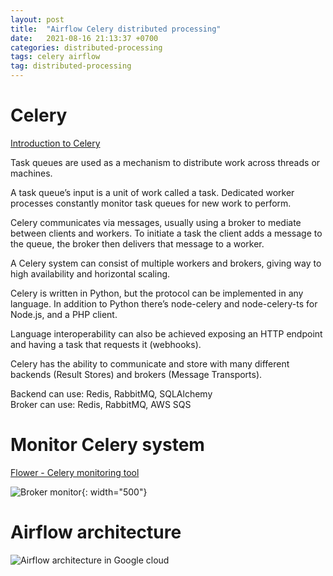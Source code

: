```yaml
---
layout: post
title:  "Airflow Celery distributed processing"
date:   2021-08-16 21:13:37 +0700
categories: distributed-processing
tags: celery airflow
tag: distributed-processing
---
```


# Celery
[Introduction to Celery][Introduction to Celery]  

Task queues are used as a mechanism to distribute work across threads or machines.

A task queue’s input is a unit of work called a task. Dedicated worker processes constantly monitor task queues for new work to perform.

Celery communicates via messages, usually using a broker to mediate between clients and workers. To initiate a task the client adds a message to the queue, the broker then delivers that message to a worker.

A Celery system can consist of multiple workers and brokers, giving way to high availability and horizontal scaling.

Celery is written in Python, but the protocol can be implemented in any language. In addition to Python there’s node-celery and node-celery-ts for Node.js, and a PHP client.

Language interoperability can also be achieved exposing an HTTP endpoint and having a task that requests it (webhooks).

Celery has the ability to communicate and store with many different backends (Result Stores) and brokers (Message Transports).  

Backend can use: Redis, RabbitMQ, SQLAlchemy  
Broker can use: Redis, RabbitMQ, AWS SQS  

# Monitor Celery system
[Flower - Celery monitoring tool][Celery Flower]  

![Broker monitor](/rin-rin-blog/assets/images/distributed/celery/flower.png){: width="500"}  

# Airflow architecture

![Airflow architecture in Google cloud](/rin-rin-blog/assets/images/distributed/celery/airflow-architecture.png) 

[Introduction to Celery]: https://docs.celeryproject.org/en/latest/getting-started/introduction.html#what-s-a-task-queue
[Celery Flower]: https://flower.readthedocs.io/en/latest/